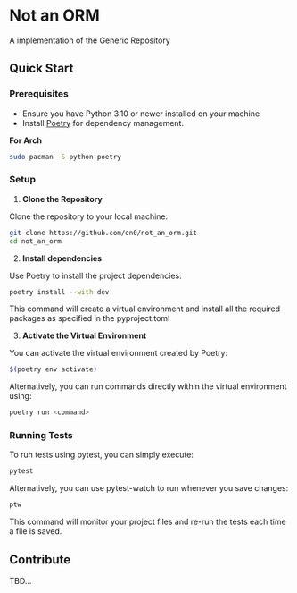 # Not an ORM

A implementation of the Generic Repository

## Quick Start

### Prerequisites

- Ensure you have Python 3.10 or newer installed on your machine
- Install [Poetry](https://python-poetry.org/docs/#installing-with-pipx) for dependency management.

__For Arch__

```bash
sudo pacman -S python-poetry
```

### Setup

1. __Clone the Repository__

Clone the repository to your local machine:

```bash
git clone https://github.com/en0/not_an_orm.git
cd not_an_orm
```

2. __Install dependencies__

Use Poetry to install the project dependencies:

```bash
poetry install --with dev
```

This command will create a virtual environment and install all the required packages as specified in
the pyproject.toml

3. __Activate the Virtual Environment__

You can activate the virtual environment created by Poetry:

```bash
$(poetry env activate)
```

Alternatively, you can run commands directly within the virtual environment using:

```bash
poetry run <command>
```

### Running Tests

To run tests using pytest, you can simply execute:

```bash
pytest
```

Alternatively, you can use pytest-watch to run whenever you save changes:

```bash
ptw
```

This command will monitor your project files and re-run the tests each time a file is saved.

## Contribute

TBD...
